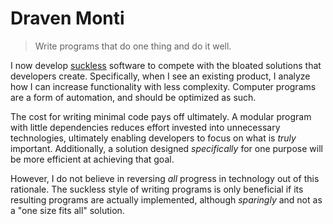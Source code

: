 # Draven Monti

> Write programs that do one thing and do it well.

I now develop [suckless](http://suckless.org/) software to compete with the bloated solutions that developers create. Specifically, when I see an existing product, I analyze how I can increase functionality with less complexity. Computer programs are a form of automation, and should be optimized as such.

The cost for writing minimal code pays off ultimately. A modular program with little dependencies reduces effort invested into unnecessary technologies, ultimately enabling developers to focus on what is *truly* important. Additionally, a solution designed *specifically* for one purpose will be more efficient at achieving that goal.

However, I do not believe in reversing *all* progress in technology out of this rationale. The suckless style of writing programs is only beneficial if its resulting programs are actually implemented, although *sparingly* and not as a "one size fits all" solution.
